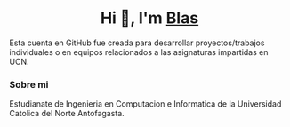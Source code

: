 <h1 align="center">Hi 👋, I'm <a href="" target="blank">
Blas</a></h1>

Esta cuenta en GitHub fue creada para desarrollar proyectos/trabajos individuales o en equipos relacionados a las asignaturas impartidas en UCN.

### Sobre mi
Estudianate de Ingenieria en Computacion e Informatica de la Universidad Catolica del Norte Antofagasta. 
